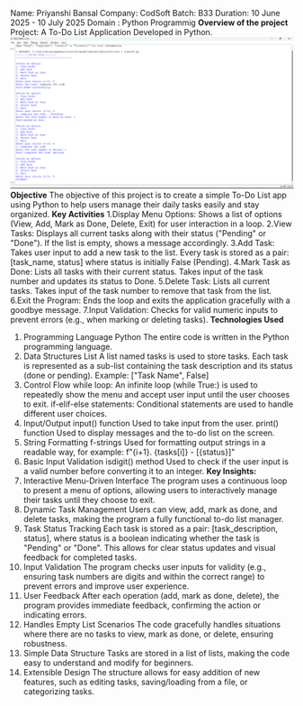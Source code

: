 Name: Priyanshi Bansal 
Company: CodSoft 
Batch: B33
Duration: 10 June 2025 - 10 July 2025
Domain : Python Programmig 
**Overview of the project**
Project: A To-Do List Application Developed in Python.
![image alt](https://github.com/Priyanshi19-ba/CodSoft-task-1/blob/main/Screenshot%202025-07-03%20164626.png?raw=true)
**Objective**
The objective of this project is to create a simple To-Do List app using Python to help users manage their daily tasks easily and stay organized.
**Key Activities**
1.Display Menu Options:
Shows a list of options (View, Add, Mark as Done, Delete, Exit) for user interaction in a loop.
2.View Tasks:
Displays all current tasks along with their status ("Pending" or "Done").
If the list is empty, shows a message accordingly.
3.Add Task:
Takes user input to add a new task to the list.
Every task is stored as a pair: [task_name, status] where status is initially False (Pending).
4.Mark Task as Done:
Lists all tasks with their current status.
Takes input of the task number and updates its status to Done.
5.Delete Task:
Lists all current tasks.
Takes input of the task number to remove that task from the list.
6.Exit the Program:
Ends the loop and exits the application gracefully with a goodbye message.
7.Input Validation:
Checks for valid numeric inputs to prevent errors (e.g., when marking or deleting tasks).
**Technologies Used**
1. Programming Language
Python
The entire code is written in the Python programming language.
2. Data Structures
List
A list named tasks is used to store tasks. Each task is represented as a sub-list containing the task description and its status (done or pending).
Example: ["Task Name", False]
3. Control Flow
while loop:
An infinite loop (while True:) is used to repeatedly show the menu and accept user input until the user chooses to exit.
if-elif-else statements:
Conditional statements are used to handle different user choices.
4. Input/Output
input() function
Used to take input from the user.
print() function
Used to display messages and the to-do list on the screen.
5. String Formatting
f-strings
Used for formatting output strings in a readable way, for example:
f"{i+1}. {tasks[i]} - [{status}]"
6. Basic Input Validation
isdigit() method
Used to check if the user input is a valid number before converting it to an integer.
**Key Insights:**
1. Interactive Menu-Driven Interface
The program uses a continuous loop to present a menu of options, allowing users to interactively manage their tasks until they choose to exit.
2. Dynamic Task Management
Users can view, add, mark as done, and delete tasks, making the program a fully functional to-do list manager.
3. Task Status Tracking
Each task is stored as a pair: [task_description, status], where status is a boolean indicating whether the task is "Pending" or "Done".
This allows for clear status updates and visual feedback for completed tasks.
4. Input Validation
The program checks user inputs for validity (e.g., ensuring task numbers are digits and within the correct range) to prevent errors and improve user experience.
5. User Feedback
After each operation (add, mark as done, delete), the program provides immediate feedback, confirming the action or indicating errors.
6. Handles Empty List Scenarios
The code gracefully handles situations where there are no tasks to view, mark as done, or delete, ensuring robustness.
7. Simple Data Structure
Tasks are stored in a list of lists, making the code easy to understand and modify for beginners.
8. Extensible Design
The structure allows for easy addition of new features, such as editing tasks, saving/loading from a file, or categorizing tasks.

